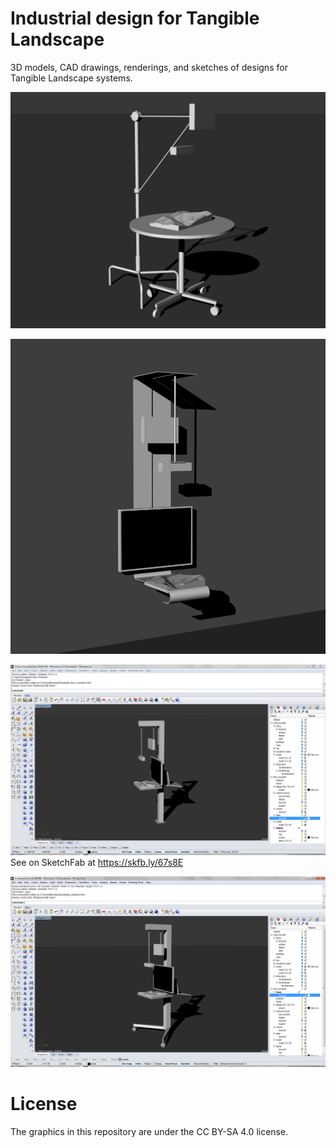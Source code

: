 # Industrial design for Tangible Landscape
3D models, CAD drawings, renderings, and sketches
of designs for Tangible Landscape systems.

![](renderings/tl_standard_1.png "Current Tangible Landscape setup")

![](renderings/tl_wall_mounted_2.jpg "Wall mounted Tangible Landscape setup")

![](renderings/tl_floor_mounted_screenshot.png "Floor mounted Tangible Landscape setup")
See on SketchFab at https://skfb.ly/67s8E

![](renderings/tl_wheeled_screenshot.png "Wheeled Tangible Landscape setup")

# License
The graphics in this repository are under the CC BY-SA 4.0 license.
